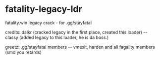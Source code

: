 # fatality-legacy-ldr
fatality.win legacy crack - for .gg/stayfatal

credits: dalkr (cracked legacy in the first place, created this loader) -- classy (added legacy to this loader, he is da boss.)

greetz:
.gg/stayfatal members --
vmexit, harden and all fagality members (smd you retards)
